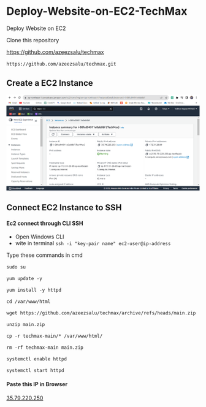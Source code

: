 # Deploy-Website-on-EC2-TechMax
Deploy Website on EC2

Clone this repository 

<a href="https://github.com/azeezsalu/techmax"> https://github.com/azeezsalu/techmax


```html
https://github.com/azeezsalu/techmax.git
```

## Create a EC2 Instance

<img src="https://github.com/vaibhavkapase1302/Deploy-Website-on-EC2-TechMax/blob/main/EC2%20Instance%20Launch.png"  alt="EC@ Instance Launch">


## Connect EC2 Instance to SSH

#### Ec2 connect through CLI SSH
* Open Windows CLI 
* wite in terminal ```ssh -i "key-pair name" ec2-user@ip-address```

Type these commands in cmd

```
sudo su
```

```
yum update -y
```

```
yum install -y httpd
```

```
cd /var/www/html
```

```
wget https://github.com/azeezsalu/techmax/archive/refs/heads/main.zip
```

```
unzip main.zip
```

```
cp -r techmax-main/* /var/www/html/
```

```
rm -rf techmax-main main.zip
```

```
systemctl enable httpd
```

```
systemctl start httpd
```


#### Paste this IP in Browser

<a href="35.79.220.250"> 35.79.220.250


